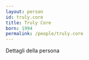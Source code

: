 ```yaml
---
layout: person
id: truly.core
title: Truly Core
born: 1994
permalink: /people/truly.core
---
```


Dettagli della persona 